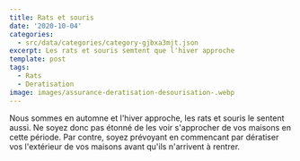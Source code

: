 ```yaml
---
title: Rats et souris
date: '2020-10-04'
categories:
  - src/data/categories/category-gjbxa3mjt.json
excerpt: Les rats et souris semtent que l'hiver approche
template: post
tags:
  - Rats
  - Deratisation
image: images/assurance-deratisation-desourisation-.webp
---
```

Nous sommes en automne et l'hiver approche, les rats et souris le sentent aussi. Ne soyez donc pas étonné de les voir s'approcher de vos maisons en cette période. Par contre, soyez prévoyant en commencant par dératiser vos l'extérieur de vos maisons avant qu'ils n'arrivent à rentrer.